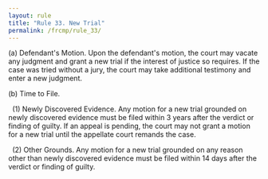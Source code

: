```yaml
---
layout: rule
title: "Rule 33. New Trial"
permalink: /frcmp/rule_33/
---
```


(a) Defendant's Motion. Upon the defendant's motion, the court may vacate any judgment and grant a new trial if the interest of justice so requires. If the case was tried without a jury, the court may take additional testimony and enter a new judgment.


(b) Time to File.


&nbsp;&nbsp;(1) Newly Discovered Evidence. Any motion for a new trial grounded on newly discovered evidence must be filed within 3 years after the verdict or finding of guilty. If an appeal is pending, the court may not grant a motion for a new trial until the appellate court remands the case.


&nbsp;&nbsp;(2) Other Grounds. Any motion for a new trial grounded on any reason other than newly discovered evidence must be filed within 14 days after the verdict or finding of guilty.

